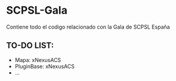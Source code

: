 # SCPSL-Gala

Contiene todo el codigo relacionado con la Gala de SCPSL España

## TO-DO LIST:

- Mapa: xNexusACS
- PluginBase: xNexusACS
- ...
